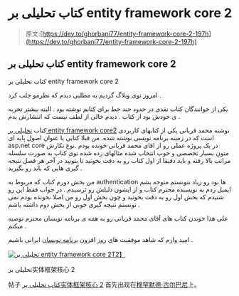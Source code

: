 # کتاب تحلیلی بر entity framework core 2

> 原文:[https://dev.to/ghorbani77/entity-framework-core-2-197h](https://dev.to/ghorbani77/entity-framework-core-2-197h)

## [](#%DA%A9%D8%AA%D8%A7%D8%A8-%D8%AA%D8%AD%D9%84%DB%8C%D9%84%DB%8C-%D8%A8%D8%B1-entity-framework-core-2)کتاب تحلیلی بر entity framework core 2

کتاب تحلیلی بر entity framework core 2

امروز توی وبلاگ گردیم یه مطلبی دیدم که نظرمو جلب کرد .

یکی از خوانندگان کتاب نقدی در حدود جند خط برای کتابم نوشته بود . البته بیشتر تجربه ی خودش بود از کتاب . دیدم خالی از لطف نیست که انتشارش بدم .

کتاب [تحلیلی بر entity framework core2](https://dev.to/ghorbani77/entity-framework-core-2-21k1-temp-slug-5352185) نوشته محمد قربانی یکی از کتابهای کاربردی است که در زمینه برنامه نویسی نوشته شده. من قبلا کتابی با عنوان اصول پایه ای asp.net core در یک پروژه عملی رو از اقای محمد قربانی خونده بودم .نوع نکارش متون بسیار تخصصی و خوب انتخاب شده مثالهای زده شده توی کتاب به صورت سلسله مراتب بالا رفته و باید دقیقا از اول کتاب رو به دقت بخونید تا بتونید در آخر هر فصل نتیجه گیری هایی که باید رو بگیرید .

من بخش دورم کتاب که مربوط به authentication ها بود رو زیاد نتونستم متوجه بشم ایمیل زدم به نویسنده محترم کتاب و از ایشون دلیلش رو ئرسیدم . در جواب فقط این رو شنیدم که بخش اول رو به دقت بخونید و چون بخش اول رو من اصلا نخونده بودم نمی تونستم نتیجه گیری خوبی از بخش دوم داشته باشم .

علی هذا خوندن کتاب های آقای محمد قربانی رو به همه ی برنامه نویسان محترم توصیه میکنم .

امید وارم که شاهد موفقیت های روز افزون [برنامه نویسان](http://www.itpeta.com) ایرانی باشیم .

[![تحلیلی بر entity framework core 2](../Images/a6eaf0a293b12610c2178f3bc44d5d1e.png)T2】](https://res.cloudinary.com/practicaldev/image/fetch/s--_Ybq5XIB--/c_limit%2Cf_auto%2Cfl_progressive%2Cq_auto%2Cw_880/https://ghorbani.dev/wp-content/uploads/2019/07/tahlili-bar-2.jpg)

تحلیلی بر实体框架核心 2

帖子 [کتاب تحلیلی بر实体框架核心 2](https://ghorbani.dev/%da%a9%d8%aa%d8%a7%d8%a8-%d8%aa%d8%ad%d9%84%db%8c%d9%84%db%8c-%d8%a8%d8%b1-entity-framework-core-2-2/) 首先出现在[穆罕默德·古尔巴尼](https://ghorbani.dev)上。